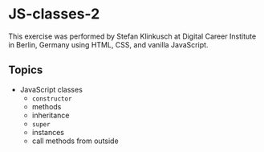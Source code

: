 # JS-classes-2

This exercise was performed by Stefan Klinkusch at Digital Career Institute in Berlin, Germany using HTML, CSS, and vanilla JavaScript.

## Topics
- JavaScript classes
  - ```constructor```
  - methods
  - inheritance
  - ```super```
  - instances
  - call methods from outside
